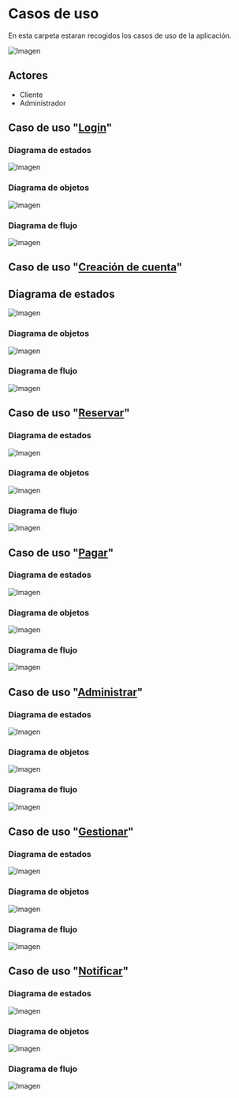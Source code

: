 # Casos de uso
En esta carpeta estaran recogidos los casos de uso de la aplicación.

![Imagen](CasosDeUso/CasoDeUsoSVG.svg)

## Actores
- Cliente
- Administrador

## Caso de uso "[Login](CasosDeUso/Procesos/CduLogin)"

### Diagrama de estados
![Imagen](CasosDeUso/Procesos/CduLogin/DiagramaDeEstados.svg)

### Diagrama de objetos
![Imagen](CasosDeUso/Procesos/CduLogin/DiagramaDeObjetos.svg)

### Diagrama de flujo
![Imagen](CasosDeUso/Procesos/CduLogin/diagramaDeFlujo.svg)


## Caso de uso "[Creación de cuenta](CasosDeUso/Procesos/CduCreacionDeCuenta)"

## Diagrama de estados
![Imagen](CasosDeUso/Procesos/CduCreacionDeCuenta/DiagramaDeEstados.svg)

### Diagrama de objetos
![Imagen](CasosDeUso/Procesos/CduCreacionDeCuenta/DiagramaDeObjetos.svg)

### Diagrama de flujo
![Imagen](CasosDeUso/Procesos/CduCreacionDeCuenta/DiagramaDeFlujo.svg)


## Caso de uso "[Reservar](CasosDeUso/Procesos/CduReservar)"

### Diagrama de estados
![Imagen](CasosDeUso/Procesos/CduReservar/diagramaDeEstados.svg)

### Diagrama de objetos
![Imagen](CasosDeUso/Procesos/CduReservar/diagramaDeObjetos.svg)

### Diagrama de flujo
![Imagen](CasosDeUso/Procesos/CduReservar/diagramaDeFlujo.svg)


## Caso de uso "[Pagar](CasosDeUso/Procesos/CduPagar)"

### Diagrama de estados
![Imagen](CasosDeUso/Procesos/CduPagar/DiagramaDeEstados.svg)

### Diagrama de objetos
![Imagen](CasosDeUso/Procesos/CduPagar/DiagramaDeObjetos.svg)

### Diagrama de flujo
![Imagen](CasosDeUso/Procesos/CduPagar/DiagramaDeFlujo.svg)


## Caso de uso "[Administrar](CasosDeUso/Procesos/CduAdministrar)"

### Diagrama de estados
![Imagen](CasosDeUso/Procesos/CduAdministrar/DiagramaDeEstados.svg)

### Diagrama de objetos
![Imagen](CasosDeUso/Procesos/CduAdministrar/DiagramaDeObjetos.svg)

### Diagrama de flujo
![Imagen](CasosDeUso/Procesos/CduAdministrar/DiagramaDeFlujo.svg)


## Caso de uso "[Gestionar](CasosDeUso/Procesos/CduGestionar)"

### Diagrama de estados
![Imagen](CasosDeUso/Procesos/CduGestionar/DiagramaDeEstados.svg)

### Diagrama de objetos
![Imagen](CasosDeUso/Procesos/CduGestionar/DiagramaDeObjetos.svg)

### Diagrama de flujo
![Imagen](CasosDeUso/Procesos/CduGestionar/DiagramaDeFlujo.svg)


## Caso de uso "[Notificar](CasosDeUso/Procesos/CduNotificar)"

### Diagrama de estados
![Imagen](CasosDeUso/Procesos/CduNotificar/diagramaDeEstados.svg)

### Diagrama de objetos
![Imagen](CasosDeUso/Procesos/CduNotificar/diagramaDeObjetos.svg)

### Diagrama de flujo
![Imagen](CasosDeUso/Procesos/CduNotificar/diagramaDeFlujo.svg)

